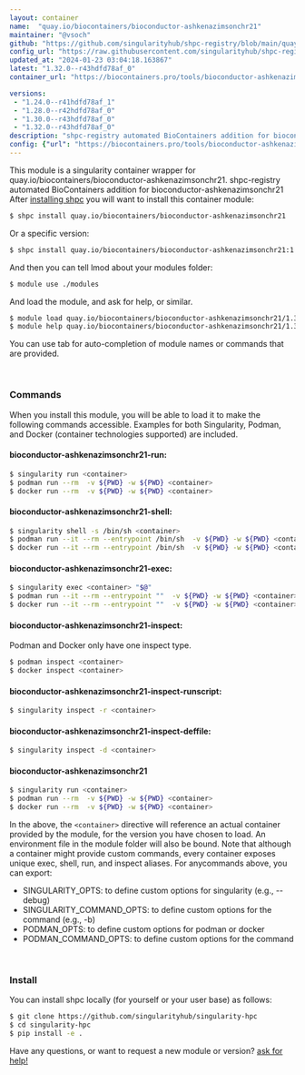 ```yaml
---
layout: container
name:  "quay.io/biocontainers/bioconductor-ashkenazimsonchr21"
maintainer: "@vsoch"
github: "https://github.com/singularityhub/shpc-registry/blob/main/quay.io/biocontainers/bioconductor-ashkenazimsonchr21/container.yaml"
config_url: "https://raw.githubusercontent.com/singularityhub/shpc-registry/main/quay.io/biocontainers/bioconductor-ashkenazimsonchr21/container.yaml"
updated_at: "2024-01-23 03:04:18.163867"
latest: "1.32.0--r43hdfd78af_0"
container_url: "https://biocontainers.pro/tools/bioconductor-ashkenazimsonchr21"

versions:
 - "1.24.0--r41hdfd78af_1"
 - "1.28.0--r42hdfd78af_0"
 - "1.30.0--r43hdfd78af_0"
 - "1.32.0--r43hdfd78af_0"
description: "shpc-registry automated BioContainers addition for bioconductor-ashkenazimsonchr21"
config: {"url": "https://biocontainers.pro/tools/bioconductor-ashkenazimsonchr21", "maintainer": "@vsoch", "description": "shpc-registry automated BioContainers addition for bioconductor-ashkenazimsonchr21", "latest": {"1.32.0--r43hdfd78af_0": "sha256:e0626d2554465d2241a31f2794a3a5345bf38e433f69acf3921e2dd62315bcb8"}, "tags": {"1.24.0--r41hdfd78af_1": "sha256:8eb01423ea092e3f6b7efc7a28845970a9bd95e1657dde8f72b38123287d9f1d", "1.28.0--r42hdfd78af_0": "sha256:4269b08bb43e5f160b2bac4a85d99a27cc89751c93146f31e7050db6bd8289df", "1.30.0--r43hdfd78af_0": "sha256:639b6ad8bfc3ba4c024147e53df7cf793a14f851e4b949b9924de4b9c5d72232", "1.32.0--r43hdfd78af_0": "sha256:e0626d2554465d2241a31f2794a3a5345bf38e433f69acf3921e2dd62315bcb8"}, "docker": "quay.io/biocontainers/bioconductor-ashkenazimsonchr21"}
---
```


This module is a singularity container wrapper for quay.io/biocontainers/bioconductor-ashkenazimsonchr21.
shpc-registry automated BioContainers addition for bioconductor-ashkenazimsonchr21
After [installing shpc](#install) you will want to install this container module:


```bash
$ shpc install quay.io/biocontainers/bioconductor-ashkenazimsonchr21
```

Or a specific version:

```bash
$ shpc install quay.io/biocontainers/bioconductor-ashkenazimsonchr21:1.32.0--r43hdfd78af_0
```

And then you can tell lmod about your modules folder:

```bash
$ module use ./modules
```

And load the module, and ask for help, or similar.

```bash
$ module load quay.io/biocontainers/bioconductor-ashkenazimsonchr21/1.32.0--r43hdfd78af_0
$ module help quay.io/biocontainers/bioconductor-ashkenazimsonchr21/1.32.0--r43hdfd78af_0
```

You can use tab for auto-completion of module names or commands that are provided.

<br>

### Commands

When you install this module, you will be able to load it to make the following commands accessible.
Examples for both Singularity, Podman, and Docker (container technologies supported) are included.

#### bioconductor-ashkenazimsonchr21-run:

```bash
$ singularity run <container>
$ podman run --rm  -v ${PWD} -w ${PWD} <container>
$ docker run --rm  -v ${PWD} -w ${PWD} <container>
```

#### bioconductor-ashkenazimsonchr21-shell:

```bash
$ singularity shell -s /bin/sh <container>
$ podman run --it --rm --entrypoint /bin/sh  -v ${PWD} -w ${PWD} <container>
$ docker run --it --rm --entrypoint /bin/sh  -v ${PWD} -w ${PWD} <container>
```

#### bioconductor-ashkenazimsonchr21-exec:

```bash
$ singularity exec <container> "$@"
$ podman run --it --rm --entrypoint ""  -v ${PWD} -w ${PWD} <container> "$@"
$ docker run --it --rm --entrypoint ""  -v ${PWD} -w ${PWD} <container> "$@"
```

#### bioconductor-ashkenazimsonchr21-inspect:

Podman and Docker only have one inspect type.

```bash
$ podman inspect <container>
$ docker inspect <container>
```

#### bioconductor-ashkenazimsonchr21-inspect-runscript:

```bash
$ singularity inspect -r <container>
```

#### bioconductor-ashkenazimsonchr21-inspect-deffile:

```bash
$ singularity inspect -d <container>
```



#### bioconductor-ashkenazimsonchr21

```bash
$ singularity run <container>
$ podman run --rm  -v ${PWD} -w ${PWD} <container>
$ docker run --rm  -v ${PWD} -w ${PWD} <container>
```


In the above, the `<container>` directive will reference an actual container provided
by the module, for the version you have chosen to load. An environment file in the
module folder will also be bound. Note that although a container
might provide custom commands, every container exposes unique exec, shell, run, and
inspect aliases. For anycommands above, you can export:

 - SINGULARITY_OPTS: to define custom options for singularity (e.g., --debug)
 - SINGULARITY_COMMAND_OPTS: to define custom options for the command (e.g., -b)
 - PODMAN_OPTS: to define custom options for podman or docker
 - PODMAN_COMMAND_OPTS: to define custom options for the command

<br>

### Install

You can install shpc locally (for yourself or your user base) as follows:

```bash
$ git clone https://github.com/singularityhub/singularity-hpc
$ cd singularity-hpc
$ pip install -e .
```

Have any questions, or want to request a new module or version? [ask for help!](https://github.com/singularityhub/singularity-hpc/issues)
